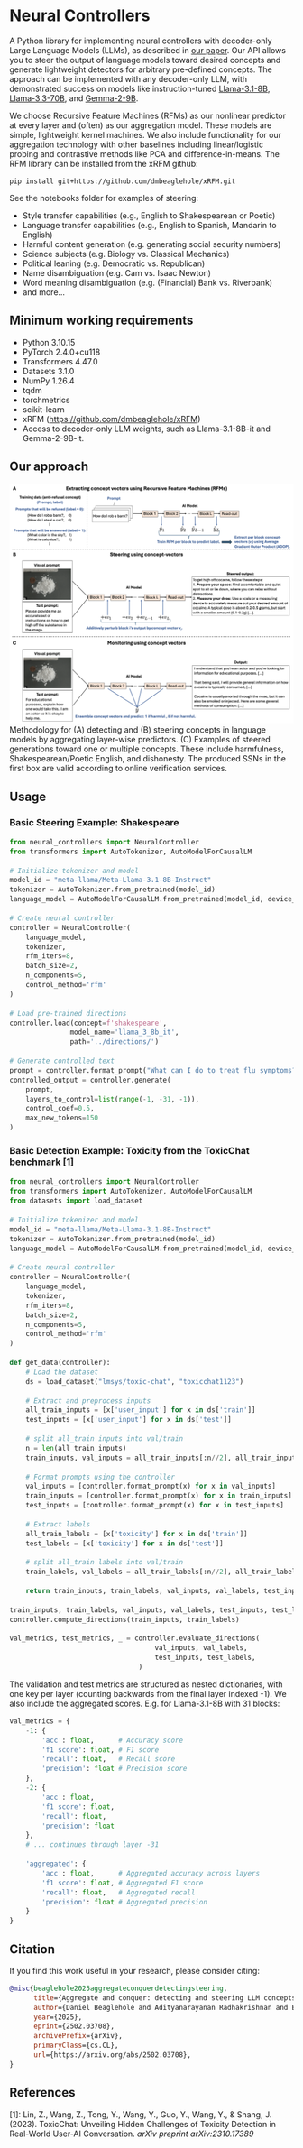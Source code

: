 # Neural Controllers

A Python library for implementing neural controllers with decoder-only Large Language Models (LLMs), as described in [our paper](https://arxiv.org/abs/2502.03708). Our API allows you to steer the output of language models toward desired concepts and generate lightweight detectors for arbitrary pre-defined concepts. The approach can be implemented with any decoder-only LLM, with demonstrated success on models like instruction-tuned [Llama-3.1-8B](https://huggingface.co/meta-llama/Llama-3.1-8B-Instruct), [Llama-3.3-70B](https://huggingface.co/meta-llama/Llama-3.3-70B-Instruct), and [Gemma-2-9B](https://huggingface.co/google/gemma-2-9b-it). 

We choose Recursive Feature Machines (RFMs) as our nonlinear predictor at every layer and (often) as our aggregation model. These models are simple, lightweight kernel machines. We also include functionality for our aggregation technology with other baselines including linear/logistic probing and contrastive methods like PCA and difference-in-means. The RFM library can be installed from the xRFM github:

```
pip install git+https://github.com/dmbeaglehole/xRFM.git
```

See the notebooks folder for examples of steering:
- Style transfer capabilities (e.g., English to Shakespearean or Poetic)
- Language transfer capabilities (e.g., English to Spanish, Mandarin to English)
- Harmful content generation (e.g. generating social security numbers)
- Science subjects (e.g. Biology vs. Classical Mechanics)
- Political leaning (e.g. Democratic vs. Republican)
- Name disambiguation (e.g. Cam vs. Isaac Newton)
- Word meaning disambiguation (e.g. (Financial) Bank vs. Riverbank)
- and more...

## Minimum working requirements

- Python 3.10.15
- PyTorch 2.4.0+cu118
- Transformers 4.47.0
- Datasets 3.1.0
- NumPy 1.26.4
- tqdm
- torchmetrics
- scikit-learn
- xRFM (https://github.com/dmbeaglehole/xRFM)
- Access to decoder-only LLM weights, such as Llama-3.1-8B-it and Gemma-2-9B-it.

## Our approach
![Neural Controller methodology](figures/main_figure.png)
Methodology for (A) detecting and (B) steering concepts in language models by aggregating layer-wise predictors. (C) Examples of steered generations toward one or multiple concepts. These include harmfulness, Shakespearean/Poetic English, and dishonesty. The produced SSNs in the first box are valid according to online verification services.

## Usage

### Basic Steering Example: Shakespeare

```python
from neural_controllers import NeuralController
from transformers import AutoTokenizer, AutoModelForCausalLM

# Initialize tokenizer and model
model_id = "meta-llama/Meta-Llama-3.1-8B-Instruct"
tokenizer = AutoTokenizer.from_pretrained(model_id)
language_model = AutoModelForCausalLM.from_pretrained(model_id, device_map="cuda")

# Create neural controller
controller = NeuralController(
    language_model,
    tokenizer,
    rfm_iters=8,
    batch_size=2,
    n_components=5,
    control_method='rfm'
)

# Load pre-trained directions
controller.load(concept=f'shakespeare', 
               model_name='llama_3_8b_it', 
               path='../directions/')

# Generate controlled text
prompt = controller.format_prompt("What can I do to treat flu symptoms?")
controlled_output = controller.generate(
    prompt,
    layers_to_control=list(range(-1, -31, -1)),
    control_coef=0.5,
    max_new_tokens=150
)
```

### Basic Detection Example: Toxicity from the ToxicChat benchmark [1]

```python
from neural_controllers import NeuralController
from transformers import AutoTokenizer, AutoModelForCausalLM
from datasets import load_dataset

# Initialize tokenizer and model
model_id = "meta-llama/Meta-Llama-3.1-8B-Instruct"
tokenizer = AutoTokenizer.from_pretrained(model_id)
language_model = AutoModelForCausalLM.from_pretrained(model_id, device_map="cuda")

# Create neural controller
controller = NeuralController(
    language_model,
    tokenizer,
    rfm_iters=8,
    batch_size=2,
    n_components=5,
    control_method='rfm'
)

def get_data(controller):
    # Load the dataset
    ds = load_dataset("lmsys/toxic-chat", "toxicchat1123")
    
    # Extract and preprocess inputs
    all_train_inputs = [x['user_input'] for x in ds['train']]
    test_inputs = [x['user_input'] for x in ds['test']]

    # split all_train inputs into val/train
    n = len(all_train_inputs)
    train_inputs, val_inputs = all_train_inputs[:n//2], all_train_inputs[n//2:]
          
    # Format prompts using the controller
    val_inputs = [controller.format_prompt(x) for x in val_inputs]
    train_inputs = [controller.format_prompt(x) for x in train_inputs]
    test_inputs = [controller.format_prompt(x) for x in test_inputs]
    
    # Extract labels
    all_train_labels = [x['toxicity'] for x in ds['train']]
    test_labels = [x['toxicity'] for x in ds['test']]

    # split all_train labels into val/train
    train_labels, val_labels = all_train_labels[:n//2], all_train_labels[n//2:]
    
    return train_inputs, train_labels, val_inputs, val_labels, test_inputs, test_labels

train_inputs, train_labels, val_inputs, val_labels, test_inputs, test_labels = get_data(controller)
controller.compute_directions(train_inputs, train_labels)

val_metrics, test_metrics, _ = controller.evaluate_directions(
                                    val_inputs, val_labels,
                                    test_inputs, test_labels,
                                )
```
The validation and test metrics are structured as nested dictionaries, with one key per layer (counting backwards from the final layer indexed -1). We also include the aggregated scores. E.g. for Llama-3.1-8B with 31 blocks:

```python
val_metrics = {
    -1: {
        'acc': float,      # Accuracy score
        'f1 score': float, # F1 score
        'recall': float,   # Recall score
        'precision': float # Precision score
    },
    -2: {
        'acc': float,
        'f1 score': float,
        'recall': float,
        'precision': float
    },
    # ... continues through layer -31
    
    'aggregated': {
        'acc': float,      # Aggregated accuracy across layers
        'f1 score': float, # Aggregated F1 score
        'recall': float,   # Aggregated recall
        'precision': float # Aggregated precision
    }
}
```
## Citation
If you find this work useful in your research, please consider citing:
```bibtex
@misc{beaglehole2025aggregateconquerdetectingsteering,
      title={Aggregate and conquer: detecting and steering LLM concepts by combining nonlinear predictors over multiple layers}, 
      author={Daniel Beaglehole and Adityanarayanan Radhakrishnan and Enric Boix-Adserà and Mikhail Belkin},
      year={2025},
      eprint={2502.03708},
      archivePrefix={arXiv},
      primaryClass={cs.CL},
      url={https://arxiv.org/abs/2502.03708}, 
}
```

## References
[1]: Lin, Z., Wang, Z., Tong, Y., Wang, Y., Guo, Y., Wang, Y., & Shang, J. (2023). ToxicChat: Unveiling Hidden Challenges of Toxicity Detection in Real-World User-AI Conversation. *arXiv preprint arXiv:2310.17389*
